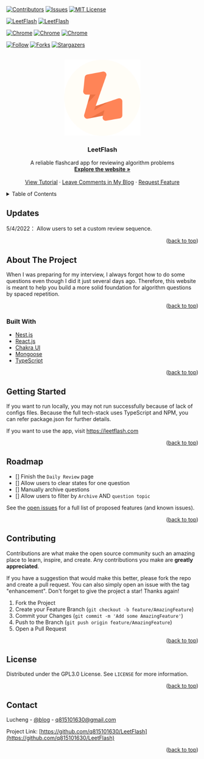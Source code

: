 <div id="top"></div>

<!-- PROJECT SHIELDS -->
<!--
*** I'm using markdown "reference style" links for readability.
*** Reference links are enclosed in brackets [ ] instead of parentheses ( ).
*** See the bottom of this document for the declaration of the reference variables
*** for contributors-url, forks-url, etc. This is an optional, concise syntax you may use.
*** https://www.markdownguide.org/basic-syntax/#reference-style-links
-->

[![Contributors][contributors-shield]][contributors-url]
[![Issues][issues-shield]][issues-url]
[![MIT License][license-shield]][license-url]

[![LeetFlash][website-shield]][website-url]
[![LeetFlash][deployment-shield]][website-url]

[![Chrome][chrome-users]][chrome-url]
[![Chrome][chrome-version]][chrome-url]
[![Chrome][chrome-price]][chrome-url]

[![Follow][follows-shield]][follows-url]
[![Forks][forks-shield]][forks-url]
[![Stargazers][stars-shield]][stars-url]

<!-- PROJECT LOGO -->
<br />
<div align="center">
  <a href="https://github.com/q815101630/LeetFlash">
    <img src="client/src/assets/logo.png" alt="Logo" width="200" height="200">
  </a>

  <h3 align="center">LeetFlash</h3>

  <p align="center">
    A reliable flashcard app for reviewing algorithm problems
    <br />
    <a href="https://leetflash.com"><strong>Explore the website »</strong></a>
    <br />
    <br />
    <a href="https://lucheng.xyz/2022/04/14/leetflash/">View Tutorial</a>
    ·
    <a href="https://lucheng.xyz/2022/04/14/leetflash/">Leave Comments in My Blog</a>
    ·
    <a href="https://github.com/q815101630/LeetFlash/issues">Request Feature</a>
  </p>
</div>

<!-- TABLE OF CONTENTS -->
<details>
  <summary>Table of Contents</summary>
  <ol>
    <li>
      <a href="#about-the-project">About The Project</a>
      <ul>
        <li><a href="#built-with">Built With</a></li>
      </ul>
    </li>
    <li>
      <a href="#getting-started">Getting Started</a>
    </li>
    <li><a href="#roadmap">Roadmap</a></li>
    <li><a href="#contributing">Contributing</a></li>
    <li><a href="#license">License</a></li>
    <li><a href="#contact">Contact</a></li>
  </ol>
</details>

## Updates

5/4/2022： Allow users to set a custom review sequence. 

<p align="right">(<a href="#top">back to top</a>)</p>


<!-- ABOUT THE PROJECT -->

## About The Project

When I was preparing for my interview, I always forgot how to do some questions even though I did it just several days ago. Therefore, this website is meant to help you build a more solid foundation for algorithm questions by spaced repetition.

<p align="right">(<a href="#top">back to top</a>)</p>

### Built With

- [Nest.js](https://nestjs.com/)
- [React.js](https://reactjs.org/)
- [Chakra UI](https://chakra-ui.com/)
- [Mongoose](https://mongoosejs.com/)
- [TypeScript](https://www.typescriptlang.org/)

<p align="right">(<a href="#top">back to top</a>)</p>

<!-- GETTING STARTED -->

## Getting Started

If you want to run locally, you may not run successfully because of lack of configs files.
Because the full tech-stack uses TypeScript and NPM, you can refer package.json for further details.

If you want to use the app, visit https://leetflash.com

<p align="right">(<a href="#top">back to top</a>)</p>

<!-- ROADMAP -->

## Roadmap

- [] Finish the `Daily Review` page
- [] Allow users to clear states for one question
- [] Manually archive questions
- [] Allow users to filter by `Archive` AND `question topic`

See the [open issues](https://github.com/q815101630/LeetFlash/issues) for a full list of proposed features (and known issues).

<p align="right">(<a href="#top">back to top</a>)</p>

<!-- CONTRIBUTING -->

## Contributing

Contributions are what make the open source community such an amazing place to learn, inspire, and create. Any contributions you make are **greatly appreciated**.

If you have a suggestion that would make this better, please fork the repo and create a pull request. You can also simply open an issue with the tag "enhancement".
Don't forget to give the project a star! Thanks again!

1. Fork the Project
2. Create your Feature Branch (`git checkout -b feature/AmazingFeature`)
3. Commit your Changes (`git commit -m 'Add some AmazingFeature'`)
4. Push to the Branch (`git push origin feature/AmazingFeature`)
5. Open a Pull Request

<p align="right">(<a href="#top">back to top</a>)</p>

<!-- LICENSE -->

## License

Distributed under the GPL3.0 License. See `LICENSE` for more information.

<p align="right">(<a href="#top">back to top</a>)</p>

<!-- CONTACT -->

## Contact

Lucheng - [@blog](https://lucheng.xyz/) - q815101630@gmail.com

Project Link: [https://github.com/q815101630/LeetFlash](https://github.com/q815101630/LeetFlash)

<p align="right">(<a href="#top">back to top</a>)</p>

<!-- MARKDOWN LINKS & IMAGES -->
<!-- https://www.markdownguide.org/basic-syntax/#reference-style-links -->

[contributors-shield]: https://img.shields.io/github/contributors/q815101630/leetflash?style=for-the-badge
[contributors-url]: https://github.com/q815101630/LeetFlash/graphs/contributors
[follows-shield]: https://img.shields.io/github/followers/q815101630?style=social
[follows-url]: https://github.com/q815101630
[forks-shield]: https://img.shields.io/github/forks/q815101630/leetflash?style=social
[forks-url]: https://github.com/q815101630/LeetFlash
[stars-shield]: https://img.shields.io/github/stars/q815101630/leetflash?style=social
[stars-url]: https://github.com/q815101630/LeetFlash
[issues-shield]: https://img.shields.io/github/issues/q815101630/leetflash?style=for-the-badge
[issues-url]: https://github.com/q815101630/LeetFlash/issues
[license-shield]: https://img.shields.io/github/license/q815101630/leetflash?style=for-the-badge
[license-url]: https://github.com/q815101630/LeetFlash/blob/main/LICENSE
[linkedin-shield]: https://img.shields.io/badge/-LinkedIn-black.svg?style=for-the-badge&logo=linkedin&colorB=555
[linkedin-url]: https://linkedin.com/in/othneildrew
[product-screenshot]: images/screenshot.png
[chrome-users]: https://img.shields.io/chrome-web-store/users/gffjifokdnkmfcjihfgnalbabnghedjc?color=green&label=Extension%20Users&style=flat-square
[chrome-url]: https://chrome.google.com/webstore/detail/leetflash/gffjifokdnkmfcjihfgnalbabnghedjc
[chrome-version]: https://img.shields.io/chrome-web-store/v/gffjifokdnkmfcjihfgnalbabnghedjc?label=LeetFlash%20Chrome&style=flat-square
[chrome-price]: https://img.shields.io/chrome-web-store/price/gffjifokdnkmfcjihfgnalbabnghedjc?style=flat-square
[website-shield]: https://img.shields.io/website?down_message=offline&label=LeetFlash%20Web&style=for-the-badge&up_message=online&url=https%3A%2F%2Fleetflash.com
[website-url]: https://leetflash.com
[deployment-shield]: https://img.shields.io/github/deployments/q815101630/leetflash/leetflash?label=Deployment&style=for-the-badge
